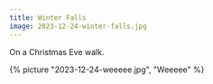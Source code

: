 ```yaml
---
title: Winter Falls
image: 2023-12-24-winter-falls.jpg
---
```


On a Christmas Eve walk.

<!--more-->

{% picture "2023-12-24-weeeee.jpg", "Weeeee" %}
